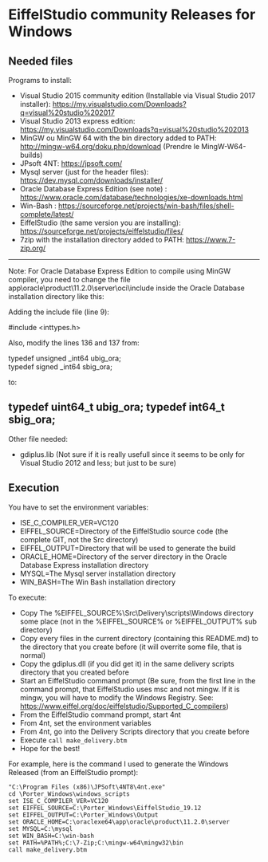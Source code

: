 EiffelStudio community Releases for Windows
===========================================

Needed files
------------

Programs to install:

- Visual Studio 2015 community edition (Installable via Visual Studio 2017 installer): https://my.visualstudio.com/Downloads?q=visual%20studio%202017
- Visual Studio 2013 express edition: https://my.visualstudio.com/Downloads?q=visual%20studio%202013
- MinGW ou MinGW 64 with the bin directory added to PATH: http://mingw-w64.org/doku.php/download (Prendre le MingW-W64-builds)
- JPsoft 4NT: https://jpsoft.com/
- Mysql server (just for the header files): https://dev.mysql.com/downloads/installer/
- Oracle Database Express Edition (see note) : https://www.oracle.com/database/technologies/xe-downloads.html
- Win-Bash : https://sourceforge.net/projects/win-bash/files/shell-complete/latest/
- EiffelStudio (the same version you are installing): https://sourceforge.net/projects/eiffelstudio/files/
- 7zip with the installation directory added to PATH: https://www.7-zip.org/

----------------------------------------------------------------------------------------------------------
Note: For Oracle Database Express Edition to compile using MinGW compiler, you need to change the file
app\oracle\product\11.2.0\server\oci\include inside the Oracle Database installation directory like this:

Adding the include file (line 9):

#include <inttypes.h>

Also, modify the lines 136 and 137 from:

typedef unsigned _int64 ubig_ora;     
typedef   signed _int64 sbig_ora; 

to:

typedef uint64_t ubig_ora;
typedef int64_t sbig_ora;
----------------------------------------------------------------------------------------------------------

Other file needed:

- gdiplus.lib (Not sure if it is really usefull since it seems to be only for Visual Studio 2012 and less; but just to be sure)

Execution
---------

You have to set the environment variables:

- ISE_C_COMPILER_VER=VC120
- EIFFEL_SOURCE=Directory of the EiffelStudio source code (the complete GIT, not the Src directory)
- EIFFEL_OUTPUT=Directory that will be used to generate the build
- ORACLE_HOME=Directory of the server directory in the Oracle Database Express installation directory
- MYSQL=The Mysql server installation directory
- WIN_BASH=The Win Bash installation directory

To execute:

- Copy The %EIFFEL_SOURCE%\Src\Delivery\scripts\Windows directory some place (not in the %EIFFEL_SOURCE% or %EIFFEL_OUTPUT% sub directory)
- Copy every files in the current directory (containing this README.md) to the directory that you create before (it will overrite some file, that is normal)
- Copy the gdiplus.dll (if you did get it) in the same delivery scripts directory that you created before
- Start an EiffelStudio command prompt (Be sure, from the first line in the command prompt, that EiffelStudio uses msc and not mingw. If it is mingw, you will have to modify the Windows Registry. See: https://www.eiffel.org/doc/eiffelstudio/Supported_C_compilers)
- From the EiffelStudio command prompt, start 4nt
- From 4nt, set the environment variables
- From 4nt, go into the Delivery Scripts directory that you create before
- Execute `call make_delivery.btm`
- Hope for the best!

For example, here is the command I used to generate the Windows Released (from an EiffelStudio prompt):

```dos
"C:\Program Files (x86)\JPSoft\4NT8\4nt.exe"
cd \Porter_Windows\windows_scripts
set ISE_C_COMPILER_VER=VC120
set EIFFEL_SOURCE=C:\Porter_Windows\EiffelStudio_19.12
set EIFFEL_OUTPUT=C:\Porter_Windows\Output
set ORACLE_HOME=C:\oraclexe64\app\oracle\product\11.2.0\server
set MYSQL=C:\mysql
set WIN_BASH=C:\win-bash
set PATH=%PATH%;C:\7-Zip;C:\mingw-w64\mingw32\bin
call make_delivery.btm
```
